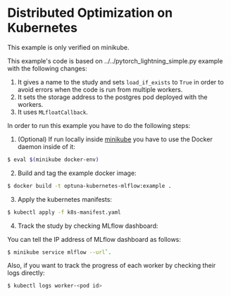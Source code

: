 # Distributed Optimization on Kubernetes

This example is only verified on minikube.

This example's code is based on ../../pytorch_lightning_simple.py example with the following changes:

1. It gives a name to the study and sets `load_if_exists` to `True` in order to avoid errors when the code is run from multiple workers.
2. It sets the storage address to the postgres pod deployed with the workers.
3. It uses `MLfloatCallback`.

In order to run this example you have to do the following steps:

1. (Optional) If run locally inside [minikube](https://github.com/kubernetes/minikube) you have to use the Docker daemon inside of it:

```bash
$ eval $(minikube docker-env)
```

2. Build and tag the example docker image:

```bash
$ docker build -t optuna-kubernetes-mlflow:example .
```

3. Apply the kubernetes manifests:

```bash
$ kubectl apply -f k8s-manifest.yaml
```

4. Track the study by checking MLflow dashboard:

You can tell the IP address of MLflow dashboard as follows:

```bash
$ minikube service mlflow --url`.
```

Also, if you want to track the progress of each worker by checking their logs directly:

```bash
$ kubectl logs worker-<pod id>
```

